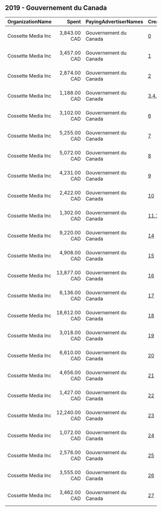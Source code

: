## 2019 - Gouvernement du Canada 
|OrganizationName|Spent|PayingAdvertiserNames|CreativeUrls|Impressions|Genders|AgeBrackets|CountryCodes|BillingAddresses|CandidateBallotInformation|
|:---|---:|:---|:---|---:|:---|:---|:---|:---|:---|
|Cossette Media Inc|3,843.00 CAD|Gouvernement du Canada|[0](https://www.snap.com/political-ads/asset/a3b34d8a6a07f68be6771dad4d0441892ab1d55e47e5c08297c374231cb749ca?mediaType=mp4)|1,152,308||18-|canada|"P.O. Box. 11613, Succ. Centre-ville,Montreal,H3C5V9,CA"||
|Cossette Media Inc|3,457.00 CAD|Gouvernement du Canada|[1](https://www.snap.com/political-ads/asset/6b9a2abc375d3e1640ac78cfff8b920c628f226cae118331f474c879c742b59a?mediaType=mp4)|985,763||18-|canada|"P.O. Box. 11613, Succ. Centre-ville,Montreal,H3C5V9,CA"||
|Cossette Media Inc|2,874.00 CAD|Gouvernement du Canada|[2](https://www.snap.com/political-ads/asset/34378604e73458fb598fd0f8e8b7ff626a8241ea6b82437b269fdbf9d0a10512?mediaType=mp4)|836,802||18-|canada|"P.O. Box. 11613, Succ. Centre-ville,Montreal,H3C5V9,CA"||
|Cossette Media Inc|1,188.00 CAD|Gouvernement du Canada|[3](https://www.snap.com/political-ads/asset/b6c8c94c20c809b06cc34bad66c7875d852746e4fc3a7c18ffe0451932c2e80b?mediaType=mp4),[4](https://www.snap.com/political-ads/asset/ee1eb34919cd13ede948039add6a4bf955f87443218933b1995b4ec3a72d8f24?mediaType=mp4),[5](https://www.snap.com/political-ads/asset/ffad1e274df9ab923d22b752c59eed9fc1fc515aa89e02588d68a63f7c0da4c8?mediaType=mp4)|1,515,399||18-34|canada|"P.O. Box. 11613, Succ. Centre-ville,Montreal,H3C5V9,CA"||
|Cossette Media Inc|3,102.00 CAD|Gouvernement du Canada|[6](https://www.snap.com/political-ads/asset/7689d1f807a9afa53926e1e4d246ed7a74cba8090eaa3b2e7c2f6f3bdd7b2213?mediaType=mp4)|1,093,129||18-24|canada|"P.O. Box. 11613, Succ. Centre-ville,Montreal,H3C5V9,CA"||
|Cossette Media Inc|5,255.00 CAD|Gouvernement du Canada|[7](https://www.snap.com/political-ads/asset/33b43b8e667d8a8d65ae872f4dd87f3148a9ee2900412d2493149ef5a6128811?mediaType=mp4)|1,506,773||18-|canada|"P.O. Box. 11613, Succ. Centre-ville,Montreal,H3C5V9,CA"||
|Cossette Media Inc|5,072.00 CAD|Gouvernement du Canada|[8](https://www.snap.com/political-ads/asset/2dbf9b539049f013cbd6deea14b96b29da46038cfa7d371ed034ec5cb0bb1d54?mediaType=mp4)|1,719,275||18-24|canada|"P.O. Box. 11613, Succ. Centre-ville,Montreal,H3C5V9,CA"||
|Cossette Media Inc|4,231.00 CAD|Gouvernement du Canada|[9](https://www.snap.com/political-ads/asset/2dbf9b539049f013cbd6deea14b96b29da46038cfa7d371ed034ec5cb0bb1d54?mediaType=mp4)|1,241,829||18-24|canada|"P.O. Box. 11613, Succ. Centre-ville,Montreal,H3C5V9,CA"||
|Cossette Media Inc|2,422.00 CAD|Gouvernement du Canada|[10](https://www.snap.com/political-ads/asset/4894dcb8e8aa84d66e74b4b10d6a3212763636edf4574aa549f3649db072f680?mediaType=mp4)|812,705||18-34|canada|"P.O. Box. 11613, Succ. Centre-ville,Montreal,H3C5V9,CA"||
|Cossette Media Inc|1,302.00 CAD|Gouvernement du Canada|[11](https://www.snap.com/political-ads/asset/51b20f6f73e2f58b403730b995af0e5b8ac6429da48e8e47e2992eb700d96d46?mediaType=mp4),[12](https://www.snap.com/political-ads/asset/9e40b6ea24766072ee5ce5d4bbeeae818f802fbe863c1fd222821a77f6317ceb?mediaType=mp4),[13](https://www.snap.com/political-ads/asset/055a663054062d92fb1c3d5cb028433bc7ecde14472634d483f0d4bfb33cdd0c?mediaType=mp4)|1,550,871||18-34|canada|"P.O. Box. 11613, Succ. Centre-ville,Montreal,H3C5V9,CA"||
|Cossette Media Inc|9,220.00 CAD|Gouvernement du Canada|[14](https://www.snap.com/political-ads/asset/76a45e6ee95339674501ea064d9f0db74bedec384fca1319b82d1da2bd65b559?mediaType=mp4)|4,244,451||18-|canada|"P.O. Box. 11613, Succ. Centre-ville,Montreal,H3C5V9,CA"||
|Cossette Media Inc|4,908.00 CAD|Gouvernement du Canada|[15](https://www.snap.com/political-ads/asset/4c8830d64d8dadf4d581ff8fdeb0a36bc763c2094d6cabbf94fbfd2b66f959e7?mediaType=mp4)|1,437,903||18-|canada|"P.O. Box. 11613, Succ. Centre-ville,Montreal,H3C5V9,CA"||
|Cossette Media Inc|13,877.00 CAD|Gouvernement du Canada|[16](https://www.snap.com/political-ads/asset/53bc224f862438dff02d63d1c1a99fbd9398d7bdcd12318968c90df54e8bd7b0?mediaType=mp4)|6,343,834||18-|canada|"P.O. Box. 11613, Succ. Centre-ville,Montreal,H3C5V9,CA"||
|Cossette Media Inc|6,136.00 CAD|Gouvernement du Canada|[17](https://www.snap.com/political-ads/asset/03492cb269daa4f54ea0443f57a24e9c333125f41c2d0cbb35dc3a058ad88c11?mediaType=mp4)|2,663,304||18-24|canada|"P.O. Box. 11613, Succ. Centre-ville,Montreal,H3C5V9,CA"||
|Cossette Media Inc|18,612.00 CAD|Gouvernement du Canada|[18](https://www.snap.com/political-ads/asset/e07463c2c8a4049d007be7035ea2de2441c930955ff1566449a1ce9c016407f9?mediaType=mp4)|8,418,822||18-|canada|"P.O. Box. 11613, Succ. Centre-ville,Montreal,H3C5V9,CA"||
|Cossette Media Inc|3,018.00 CAD|Gouvernement du Canada|[19](https://www.snap.com/political-ads/asset/70f945da3b87c562a9076463649e8e4f3b43ec8b61ade07269e09af081b86584?mediaType=mp4)|1,043,654||18-24|canada|"P.O. Box. 11613, Succ. Centre-ville,Montreal,H3C5V9,CA"||
|Cossette Media Inc|6,610.00 CAD|Gouvernement du Canada|[20](https://www.snap.com/political-ads/asset/4c53970b31ff0cbeef45fd7b06c8a7d8b48672b6baf4f63ef85d12ae2986e929?mediaType=mp4)|2,857,279||18-24|canada|"P.O. Box. 11613, Succ. Centre-ville,Montreal,H3C5V9,CA"||
|Cossette Media Inc|4,656.00 CAD|Gouvernement du Canada|[21](https://www.snap.com/political-ads/asset/76f828b08db10bfcc4eddfd8ffdc4373e6e2dba20252a3ff0a909f543355a62b?mediaType=mp4)|1,359,885||18-|canada|"P.O. Box. 11613, Succ. Centre-ville,Montreal,H3C5V9,CA"||
|Cossette Media Inc|1,427.00 CAD|Gouvernement du Canada|[22](https://www.snap.com/political-ads/asset/27bb8c5a9dcbec22b6ba03b861b0c5005cb637145795b86e9e331a28e6d16e77?mediaType=mp4)|141,117||18-34|canada|"P.O. Box. 11613, Succ. Centre-ville,Montreal,H3C5V9,CA"||
|Cossette Media Inc|12,240.00 CAD|Gouvernement du Canada|[23](https://www.snap.com/political-ads/asset/fc907cfadceedf0af8e2447ef620722d5fa4c97bc1c7bac45ddfb203c41affce?mediaType=mp4)|5,033,533||18-24|canada|"P.O. Box. 11613, Succ. Centre-ville,Montreal,H3C5V9,CA"||
|Cossette Media Inc|1,072.00 CAD|Gouvernement du Canada|[24](https://www.snap.com/political-ads/asset/38d3974b925766f4532f475cff69b24073b657a7cc1812bdccc8dff21c5887cc?mediaType=mp4)|115,636||18-34|canada|"P.O. Box. 11613, Succ. Centre-ville,Montreal,H3C5V9,CA"||
|Cossette Media Inc|2,576.00 CAD|Gouvernement du Canada|[25](https://www.snap.com/political-ads/asset/31713ee88a9109f19e5a5bd4871db22dcd912f117ef8582db652c01b1403cc22?mediaType=mp4)|781,792||18-34|canada|"P.O. Box. 11613, Succ. Centre-ville,Montreal,H3C5V9,CA"||
|Cossette Media Inc|3,555.00 CAD|Gouvernement du Canada|[26](https://www.snap.com/political-ads/asset/7689d1f807a9afa53926e1e4d246ed7a74cba8090eaa3b2e7c2f6f3bdd7b2213?mediaType=mp4)|824,134||18-24|canada|"P.O. Box. 11613, Succ. Centre-ville,Montreal,H3C5V9,CA"||
|Cossette Media Inc|3,462.00 CAD|Gouvernement du Canada|[27](https://www.snap.com/political-ads/asset/70f945da3b87c562a9076463649e8e4f3b43ec8b61ade07269e09af081b86584?mediaType=mp4)|963,689||18-24|canada|"P.O. Box. 11613, Succ. Centre-ville,Montreal,H3C5V9,CA"||
